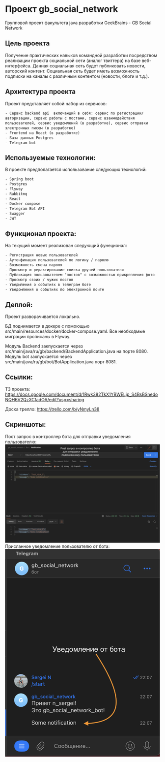 Проект gb_social_network
========================
Групповой проект факультета java разработки GeekBrains - GB Social Network

Цель проекта
------------
Получение практических навыков командной разработки посредством реализации проекта социальной сети (аналог твиттера) на базе веб-интерфейса. Данная социальная сеть будет публиковать новости, авторский контент. Социальная сеть будет иметь возможность подписки на каналы с различным контентом (новости, блоги и т.д.).

Архитектура проекта
-------------------

Проект представляет собой набор из сервисов:

    - Сервис backend api  включающий в себя: сервис по регистрации/авторизации, сервис работы с постами, сервис взаимодействия пользователей, сервис уведомлений (в разработке), сервис отправки электронных писем (в разработке)
    - Frontend на React (в разработке)
    - База данных Postgres
    - Telegram bot

Используемые технологии:
------------------------
В проекте предполагается использование следующих технологий:

    - Spring boot
    - Postgres
    - Flyway
    - Rabbitmq
    - React
    - Docker compose
    - Telegram Bot API
    - Swagger
    - JWT

Функционал проекта:
-------------------

На текущий момент реализован следующий фунеционал:

    - Регистрация новых пользователей
    - Аутенфикация пользователей по логину / паролю
    - Возможность смены пароля
    - Просмотр и редактирование списка друзей пользователя
    - Публикация пользователем "постов" с возможностью прикрепления фото
    - Просмотр своих / чужих постов
    - Уведмления о событиях в телеграм боте
    - Уведомления о событиях по электронной почте

Деплой:
-------

Проект разворачивается локально. 

БД поднимается в докере с помоющью src/main/resources/docker/docker-compose.yaml.
Все необходмые миграции прописаны в Flyway.

Модуль Backend закпускается через src/main/java/ru/gb/backend/BackendApplication.java на порте 8080.
Модуль bot закпускается через src/main/java/ru/gb/bot/BotApplication.java порт 8081.


Ссылки:
-------

ТЗ проекта: https://docs.google.com/document/d/1Rwk382TkX1YBWELjp_S4BsBSnedoNQH6V2QzXCfadOA/edit?usp=sharing

Доска трелло: https://trello.com/b/yNmyLn38

Скриншоты:
----------

Пост запрос в контроллер бота для отправки уведомления пользователю:
![bot_1](gb_social_network/images/bot_1.png)
Присланное уведомление пользователю от бота:
![bot_2](gb_social_network/images/bot_2.png)
